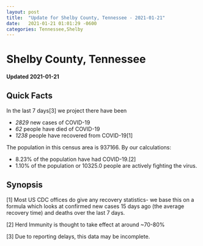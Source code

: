 ```yaml
---
layout: post
title:  "Update for Shelby County, Tennessee - 2021-01-21"
date:   2021-01-21 01:01:29 -0600
categories: Tennessee,Shelby
---
```


# Shelby County, Tennessee
#### Updated 2021-01-21

## Quick Facts

In the last 7 days[3] we project there have been
- *2829* new cases of COVID-19
- *62* people have died of COVID-19
- *1238* people have recovered from COVID-19[1]

The population in this census area is 937166. By our calculations:
- 8.23% of the population have had COVID-19.[2]
- 1.10% of the population or 10325.0 people are actively fighting the virus.

## Synopsis




[1] Most US CDC offices do give any recovery statistics- we base this on a formula which looks at confirmed new cases
15 days ago (the average recovery time) and deaths over the last 7 days.

[2] Herd Immunity is thought to take effect at around ~70-80%

[3] Due to reporting delays, this data may be incomplete.
 
    
